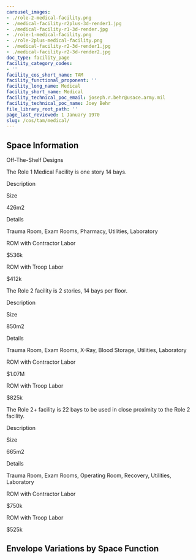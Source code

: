 ```yaml
---
carousel_images:
- ./role-2-medical-facility.png
- ./medical-facility-r2plus-3d-render1.jpg
- ./medical-facility-r1-3d-render.jpg
- ./role-1-medical-facility.png
- ./role-2plus-medical-facility.png
- ./medical-facility-r2-3d-render1.jpg
- ./medical-facility-r2-3d-render2.jpg
doc_type: facility_page
facility_category_codes:
- ''
facility_cos_short_name: TAM
facility_functional_proponent: ''
facility_long_name: Medical
facility_short_name: Medical
facility_technical_poc_email: joseph.r.behr@usace.army.mil
facility_technical_poc_name: Joey Behr
file_library_root_path: ''
page_last_reviewed: 1 January 1970
slug: /cos/tam/medical/
---
```


## Space Information

Off-The-Shelf Designs

The Role 1 Medical Facility is one story 14 bays.

Description

Size

426m2

Details

Trauma Room, Exam Rooms, Pharmacy, Utilities, Laboratory

ROM with Contractor Labor

\$536k

ROM with Troop Labor

\$412k

The Role 2 facility is 2 stories, 14 bays per floor.

Description

Size

850m2

Details

Trauma Room, Exam Rooms, X-Ray, Blood Storage, Utilities, Laboratory

ROM with Contractor Labor

\$1.07M

ROM with Troop Labor

\$825k

The Role 2+ facility is 22 bays to be used in close proximity to the Role 2 facility.

Description

Size

665m2

Details

Trauma Room, Exam Rooms, Operating Room, Recovery, Utilities, Laboratory

ROM with Contractor Labor

\$750k

ROM with Troop Labor

\$525k

## Envelope Variations by Space Function